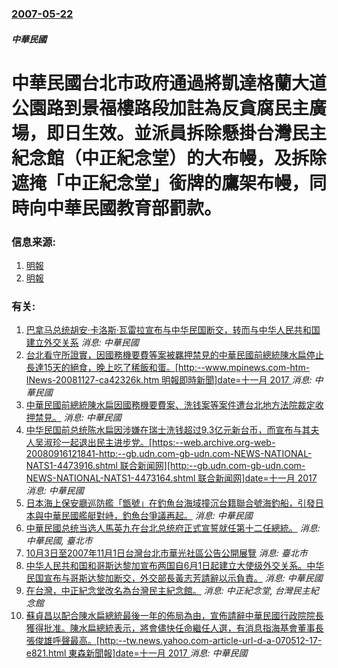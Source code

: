 ### [2007-05-22](/news/2007/05/22/index.md)

##### 中華民國
# 中華民國台北市政府通過將凱達格蘭大道公園路到景福樓路段加註為反貪腐民主廣場，即日生效。並派員拆除懸掛台灣民主紀念館（中正紀念堂）的大布幔，及拆除遮掩「中正紀念堂」銜牌的鷹架布幔，同時向中華民國教育部罰款。




### 信息来源:

1. [明報](https://web.archive.org/web/20070524092836/http://hk.news.yahoo.com/070522/12/27xnh.html)
2. [明報](https://web.archive.org/web/20070524112944/http://hk.news.yahoo.com/070522/12/27xg8.html)

### 有关:

1. [巴拿马总统胡安·卡洛斯·瓦雷拉宣布与中华民国断交，转而与中华人民共和国建立外交关系](/zh/news/2017/06/13/巴拿马总统胡安-卡洛斯-瓦雷拉宣布与中华民国断交-转而与中华人民共和国建立外交关系.md) _消息: 中華民國_
2. [台北看守所證實，因國務機要費等案被羈押禁見的中華民國前總統陳水扁停止長達15天的絕食，晚上吃了稀飯和蛋。[http:--www.mpinews.com-htm-INews-20081127-ca42326k.htm 明報即時新聞]date=十一月 2017 ](/zh/news/2008/11/27/台北看守所證實-因國務機要費等案被羈押禁見的中華民國前總統陳水扁停止長達15天的絕食-晚上吃了稀飯和蛋-http.md) _消息: 中華民國_
3. [中華民國前總統陳水扁因國務機要費案、洗钱案等案件遭台北地方法院裁定收押禁見。](/zh/news/2008/11/12/中華民國前總統陳水扁因國務機要費案-洗钱案等案件遭台北地方法院裁定收押禁見.md) _消息: 中華民國_
4. [ 中华民国前总统陈水扁因涉嫌在瑞士洗钱超过9.3亿元新台币，而宣布与其夫人吴淑珍一起退出民主进步党。[https:--web.archive.org-web-20080916121841-http:--gb.udn.com-gb-udn.com-NEWS-NATIONAL-NATS1-4473916.shtml 联合新闻网][http:--gb.udn.com-gb-udn.com-NEWS-NATIONAL-NATS1-4473164.shtml 联合新闻网]date=十一月 2017 ](/zh/news/2008/08/15/中华民国前总统陈水扁因涉嫌在瑞士洗钱超过93亿元新台币-而宣布与其夫人吴淑珍一起退出民主进步党-https-w.md) _消息: 中華民國_
5. [日本海上保安廳巡防艦「甑號」在釣魚台海域撞沉台籍聯合號海釣船，引發日本與中華民國艦艇對峙，釣魚台爭議再起。](/zh/news/2008/06/10/日本海上保安廳巡防艦-甑號-在釣魚台海域撞沉台籍聯合號海釣船-引發日本與中華民國艦艇對峙-釣魚台爭議再起.md) _消息: 中華民國_
6. [中華民國总统当选人馬英九在台北总统府正式宣誓就任第十二任總統。](/zh/news/2008/05/20/中華民國总统当选人馬英九在台北总统府正式宣誓就任第十二任總統.md) _消息: 中華民國, 臺北市_
7. [10月3日至2007年11月1日台灣台北市華光社區公告公開展覽](/zh/news/2007/10/3/10月3日至2007年11月1日台灣台北市華光社區公告公開展覽.md) _消息: 臺北市_
8. [中华人民共和国和哥斯达黎加宣布两国自6月1日起建立大使级外交关系。中华民国宣布与哥斯达黎加断交，外交部長黃志芳請辭以示負責。](/zh/news/2007/06/7/中华人民共和国和哥斯达黎加宣布两国自6月1日起建立大使级外交关系-中华民国宣布与哥斯达黎加断交-外交部長黃志芳請辭以示負.md) _消息: 中華民國_
9. [在台灣，中正紀念堂改名為台灣民主紀念館。](/zh/news/2007/05/19/在台灣-中正紀念堂改名為台灣民主紀念館.md) _消息: 中正紀念堂, 台灣民主紀念館_
10. [蘇貞昌以配合陳水扁總統最後一年的佈局為由，宣佈請辭中華民國行政院院長獲得批准。陳水扁總統表示，將會儘快任命繼任人選，有消息指海基會董事長張俊雄呼聲最高。[http:--tw.news.yahoo.com-article-url-d-a-070512-17-e821.html 東森新聞報]date=十一月 2017 ](/zh/news/2007/05/12/蘇貞昌以配合陳水扁總統最後一年的佈局為由-宣佈請辭中華民國行政院院長獲得批准-陳水扁總統表示-將會儘快任命繼任人選-有消.md) _消息: 中華民國_
